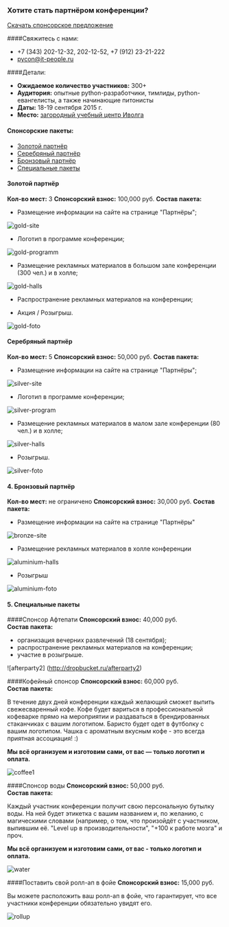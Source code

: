 ### Хотите стать партнёром конференции? 
[Скачать спонсорское предложение](https://www.dropbox.com/s/jd3jbcepepgily1/Спонсорские%20пакеты%202015.pdf?dl=0)

####Свяжитесь с нами:
* +7 (343) 202-12-32, 202-12-52, +7 (912) 23-21-222
* [pycon@it-people.ru](pycon@it-people.ru)

####Детали:
* <b>Ожидаемое количество участников:</b> 300+
* <b>Аудитория:</b> опытные python-разработчики, тимлиды, python-евангелисты, а также начинающие питонисты
* <b>Даты:</b> 18-19 сентября 2015 г.
* <b>Место:</b> [загородный учебный центр Иволга](http://www.ivolga-ural.ru/)

#### Спонсорские пакеты:
* [Золотой партнёр](#gold)
* [Серебряный партнёр](#silver)
* [Бронзовый партнёр](#bronze)
* [Специальные пакеты](#special)

<h4 id="gold"> Золотой партнёр</h4>
<b>Кол-во мест:</b> 3	
<b>Спонсорский взнос:</b> 100,000 руб.	
<b>Состав пакета:</b>

* Размещение информации на сайте на странице "Партнёры";

![gold-site](http://dropbucket.ru/gold-site)

* Логотип в программе конференции;

![gold-programm](http://dropbucket.ru/gold-programm)

* Размещение рекламных материалов в большом зале конференции (300 чел.) и в холле;

![gold-halls](http://dropbucket.ru/pyconru/gold-halls)

* Распространение рекламных материалов на конференции;

* Акция / Розыгрыш.

![gold-foto](http://dropbucket.ru/gold-foto)

<h4 id="silver"> Серебряный партнёр</h4>
<b>Кол-во мест:</b> 5	
<b>Спонсорский взнос:</b> 50,000 руб.	
<b>Состав пакета:</b>

* Размещение информации на сайте на странице "Партнёры";

![silver-site](http://dropbucket.ru/silver-site)

* Логотип в программе конференции;

![silver-program](http://dropbucket.ru/silver-program)

* Размещение рекламных материалов в малом зале конференции (80 чел.) и в холле;

![silver-halls](http://dropbucket.ru/pyconru/silver-halls)

* Розыгрыш.

![silver-foto](http://dropbucket.ru/silver-foto)

<h4 id="aluminium"> 4. Бронзовый партнёр</h4>
<b>Кол-во мест:</b> не ограничено	
<b>Спонсорский взнос:</b> 30,000 руб.	
<b>Состав пакета:</b>

* Размещение информации на сайте на странице "Партнёры"

![bronze-site](http://dropbucket.ru/bronze-site)

* Размещение рекламных материалов в холле конференции

![aluminium-halls](http://dropbucket.ru/pyconru/aluminium-halls)

* Розыгрыш

![aluminium-foto](http://dropbucket.ru/pyconru14/aluminium-foto)

<h4 id="special">5. Специальные пакеты</h4>

####Спонсор Афтепати
<b>Спонсорский взнос:</b> 40,000 руб.	
<b>Состав пакета:</b>

* организация вечерних развлечений (18 сентября);
* распространение рекламных материалов на конференции;
* участие в розыгрыше.

![afterparty2] (http://dropbucket.ru/afterparty2)

####Кофейный спонсор 
<b>Спонсорский взнос:</b> 60,000 руб.	
<b>Состав пакета:</b>

В течение двух дней конференции каждый желающий сможет выпить свежесваренный кофе. Кофе будет вариться в профессиональной кофеварке прямо на мероприятии и раздаваться в брендированных стаканчиках с вашим логотипом. Баристо будет одет в футболку с вашим логотипом. Чашка с ароматным вкусным кофе - это всегда приятная ассоциация! :)

<b>Мы всё организуем и изготовим сами, от вас — только логотип и оплата. </b>

![coffee1](http://dropbucket.ru/coffee1)

####Спонсор воды
<b>Спонсорский взнос:</b> 50,000 руб.	
<b>Состав пакета:</b>

Каждый участник конференции получит свою персональную бутылку воды. На ней будет этикетка с вашим названием и, по желанию, с магическими словами (например, о том, что произойдёт с участником, выпившим её. "Level up в производительности", "+100 к работе мозга" и проч.

<b>Мы всё организуем и изготовим сами, от вас - только логотип и оплата. </b>

![water](http://dropbucket.ru/water)
 
####Поставить свой ролл-ап в фойе
<b>Спонсорский взнос:</b> 15,000 руб.	

Вы можете расположить ваш ролл-ап в фойе, что гарантирует, что
все участники конференции обязательно увидят его.

![rollup](http://dropbucket.ru/pyconru14/rollup)
